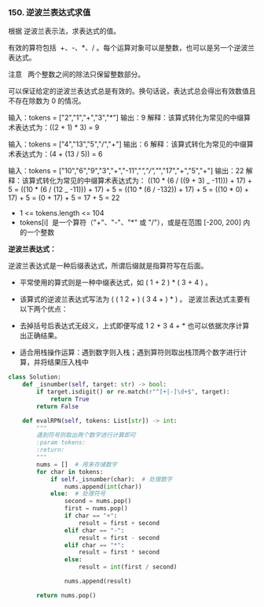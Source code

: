 ### 150. 逆波兰表达式求值

根据 逆波兰表示法，求表达式的值。

有效的算符包括  +、-、\*、/ 。每个运算对象可以是整数，也可以是另一个逆波兰表达式。

注意   两个整数之间的除法只保留整数部分。

可以保证给定的逆波兰表达式总是有效的。换句话说，表达式总会得出有效数值且不存在除数为 0 的情况。

输入：tokens = ["2","1","+","3","*"]
输出：9
解释：该算式转化为常见的中缀算术表达式为：((2 + 1) \* 3) = 9

输入：tokens = ["4","13","5","/","+"]
输出：6
解释：该算式转化为常见的中缀算术表达式为：(4 + (13 / 5)) = 6

输入：tokens = ["10","6","9","3","+","-11","*","/","*","17","+","5","+"]
输出：22
解释：该算式转化为常见的中缀算术表达式为：
((10 \* (6 / ((9 + 3) _ -11))) + 17) + 5
= ((10 \* (6 / (12 _ -11))) + 17) + 5
= ((10 \* (6 / -132)) + 17) + 5
= ((10 \* 0) + 17) + 5
= (0 + 17) + 5
= 17 + 5
= 22

- 1 <= tokens.length <= 104
- tokens[i]  是一个算符（"+"、"-"、"\*" 或 "/"），或是在范围 [-200, 200] 内的一个整数

**逆波兰表达式：**

逆波兰表达式是一种后缀表达式，所谓后缀就是指算符写在后面。

- 平常使用的算式则是一种中缀表达式，如 ( 1 + 2 ) \* ( 3 + 4 ) 。
- 该算式的逆波兰表达式写法为 ( ( 1 2 + ) ( 3 4 + ) \* ) 。
  逆波兰表达式主要有以下两个优点：

- 去掉括号后表达式无歧义，上式即便写成 1 2 + 3 4 + \* 也可以依据次序计算出正确结果。
- 适合用栈操作运算：遇到数字则入栈；遇到算符则取出栈顶两个数字进行计算，并将结果压入栈中

```python
class Solution:
    def _isnumber(self, target: str) -> bool:
        if target.isdigit() or re.match(r"^[+|-]\d+$", target):
            return True
        return False

    def evalRPN(self, tokens: List[str]) -> int:
        """
        遇到符号则取出两个数字进行计算即可
        :param tokens:
        :return:
        """
        nums = []  # 用来存储数字
        for char in tokens:
            if self._isnumber(char):  # 处理数字
                nums.append(int(char))
            else:  # 处理符号
                second = nums.pop()
                first = nums.pop()
                if char == "+":
                    result = first + second
                elif char == "-":
                    result = first - second
                elif char == "*":
                    result = first * second
                else:
                    result = int(first / second)

                nums.append(result)

        return nums.pop()

```
